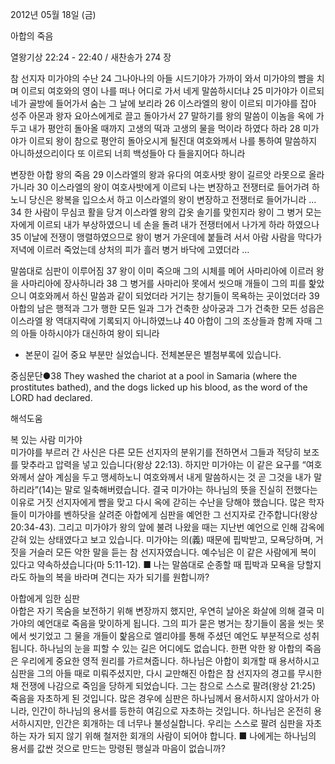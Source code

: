 2012년 05월 18일 (금)

아합의 죽음



열왕기상 22:24 - 22:40 / 새찬송가 274 장


참 선지자 미가야의 수난
24 그나아나의 아들 시드기야가 가까이 와서 미가야의 뺨을 치며 이르되 여호와의 영이 나를 떠나 어디로 가서 네게 말씀하시더냐 25 미가야가 이르되 네가 골방에 들어가서 숨는 그 날에 보리라 26 이스라엘의 왕이 이르되 미가야를 잡아 성주 아몬과 왕자 요아스에게로 끌고 돌아가서 27 말하기를 왕의 말씀이 이놈을 옥에 가두고 내가 평안히 돌아올 때까지 고생의 떡과 고생의 물을 먹이라 하였다 하라 28 미가야가 이르되 왕이 참으로 평안히 돌아오시게 될진대 여호와께서 나를 통하여 말씀하지 아니하셨으리이다 또 이르되 너희 백성들아 다 들을지어다 하니라

변장한 아합 왕의 죽음
29 이스라엘의 왕과 유다의 여호사밧 왕이 길르앗 라못으로 올라가니라 30 이스라엘의 왕이 여호사밧에게 이르되 나는 변장하고 전쟁터로 들어가려 하노니 당신은 왕복을 입으소서 하고 이스라엘의 왕이 변장하고 전쟁터로 들어가니라 … 34 한 사람이 무심코 활을 당겨 이스라엘 왕의 갑옷 솔기를 맞힌지라 왕이 그 병거 모는 자에게 이르되 내가 부상하였으니 네 손을 돌려 내가 전쟁터에서 나가게 하라 하였으나 35 이날에 전쟁이 맹렬하였으므로 왕이 병거 가운데에 붙들려 서서 아람 사람을 막다가 저녁에 이르러 죽었는데 상처의 피가 흘러 병거 바닥에 고였더라 …

말씀대로 심판이 이루어짐
37 왕이 이미 죽으매 그의 시체를 메어 사마리아에 이르러 왕을 사마리아에 장사하니라 38 그 병거를 사마리아 못에서 씻으매 개들이 그의 피를 핥았으니 여호와께서 하신 말씀과 같이 되었더라 거기는 창기들이 목욕하는 곳이었더라 39 아합의 남은 행적과 그가 행한 모든 일과 그가 건축한 상아궁과 그가 건축한 모든 성읍은 이스라엘 왕 역대지략에 기록되지 아니하였느냐 40 아합이 그의 조상들과 함께 자매 그의 아들 아하시야가 대신하여 왕이 되니라
* 본문이 길어 중요 부분만 실었습니다. 전체본문은 별첨부록에 있습니다.

중심문단●38 They washed the chariot at a pool in Samaria (where the prostitutes bathed), and the dogs licked up his blood, as the word of the LORD had declared.

해석도움





복 있는 사람 미가야  
미가야를 부르러 간 사신은 다른 모든 선지자의 분위기를 전하면서 그들과 적당히 보조를 맞추라고 압력을 넣고 있습니다(왕상 22:13). 하지만 미가야는 이 같은 요구를 “여호와께서 살아 계심을 두고 맹세하노니 여호와께서 내게 말씀하시는 것 곧 그것을 내가 말하리라”(14)는 말로 일축해버렸습니다. 결국 미가야는 하나님의 뜻을 진실히 전했다는 이유로 거짓 선지자에게 뺨을 맞고 다시 옥에 갇히는 수난을 당해야 했습니다. 많은 학자들이 미가야를 벤하닷을 살려준 아합에게 심판을 예언한 그 선지자로 간주합니다(왕상 20:34-43). 그리고 미가야가 왕의 앞에 불려 나왔을 때는 지난번 예언으로 인해 감옥에 갇혀 있는 상태였다고 보고 있습니다. 미가야는 의(義) 때문에 핍박받고, 모욕당하며, 거짓을 거슬러 모든 악한 말을 듣는 참 선지자였습니다. 예수님은 이 같은 사람에게 복이 있다고 약속하셨습니다(마 5:11-12).
■ 나는 말씀대로 순종할 때 핍박과 모욕을 당할지라도 하늘의 복을 바라며 견디는 자가 되기를 원합니까?

아합에게 임한 심판  
아합은 자기 목숨을 보전하기 위해 변장까지 했지만, 우연히 날아온 화살에 의해 결국 미가야의 예언대로 죽음을 맞이하게 됩니다. 그의 피가 묻은 병거는 창기들이 몸을 씻는 못에서 씻기었고 그 물을 개들이 핥음으로 엘리야를 통해 주셨던 예언도 부분적으로 성취됩니다. 하나님의 눈을 피할 수 있는 길은 어디에도 없습니다. 한편 악한 왕 아합의 죽음은 우리에게 중요한 영적 원리를 가르쳐줍니다. 하나님은 아합이 회개할 때 용서하시고 심판을 그의 아들 때로 미뤄주셨지만, 다시 교만해진 아합은 참 선지자의 경고를 무시한 채 전쟁에 나감으로 죽임을 당하게 되었습니다. 그는 참으로 스스로 팔려(왕상 21:25) 죽음을 자초하게 된 것입니다. 많은 경우에 심판은 하나님께서 용서하시지 않아서가 아니라, 인간이 하나님의 용서를 등한히 여김으로 자초하는 것입니다. 하나님은 온전히 용서하시지만, 인간은 회개하는 데 너무나 불성실합니다. 우리는 스스로 팔려 심판을 자초하는 자가 되지 않기 위해 철저한 회개의 사람이 되어야 합니다.
■ 나에게는 하나님의 용서를 값싼 것으로 만드는 망령된 행실과 마음이 없습니까?